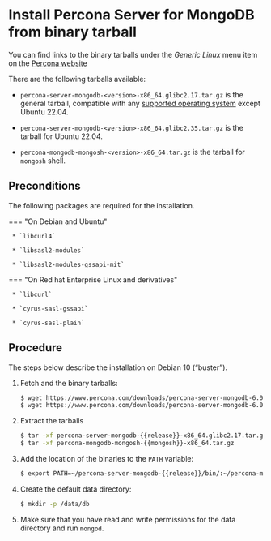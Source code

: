 # Install Percona Server for MongoDB from binary tarball

You can find links to the binary tarballs under the *Generic Linux* menu item on the [Percona website](https://www.percona.com/downloads/percona-server-mongodb-6.0/)

There are the following tarballs available:

* `percona-server-mongodb-<version>-x86_64.glibc2.17.tar.gz` is the general tarball, compatible with any [supported operating system](https://www.percona.com/services/policies/percona-software-support-lifecycle#mongodb) except Ubuntu 22.04.

* `percona-server-mongodb-<version>-x86_64.glibc2.35.tar.gz` is the tarball for Ubuntu 22.04.

* `percona-mongodb-mongosh-<version>-x86_64.tar.gz` is the tarball for `mongosh` shell.

## Preconditions

The following packages are required for the installation.

=== "On Debian and Ubuntu"
     
     * `libcurl4`

     * `libsasl2-modules`

     * `libsasl2-modules-gssapi-mit`


=== "On Red hat Enterprise Linux and derivatives"

     * `libcurl`

     * `cyrus-sasl-gssapi`

     * `cyrus-sasl-plain`


## Procedure

The steps below describe the installation on Debian 10 (“buster”).

1. Fetch and the binary tarballs:

    ```{.bash data-prompt="$"}
    $ wget https://www.percona.com/downloads/percona-server-mongodb-6.0/percona-server-mongodb-{{release}}/binary/tarball/percona-server-mongodb-{{release}}-x86_64.glibc2.17.tar.gz\
    $ wget https://www.percona.com/downloads/percona-server-mongodb-6.0/percona-server-mongodb-{{release}}/binary/tarball/percona-mongodb-mongosh-{{mongosh}}-x86_64.tar.gz
    ```
2. Extract the tarballs

    ```{.bash data-prompt='$'} 
    $ tar -xf percona-server-mongodb-{{release}}-x86_64.glibc2.17.tar.gz
    $ tar -xf percona-mongodb-mongosh-{{mongosh}}-x86_64.tar.gz
    ```


3. Add the location of the binaries to the `PATH` variable:

    ```{.bash data-prompt="$"}
    $ export PATH=~/percona-server-mongodb-{{release}}/bin/:~/percona-mongodb-mongosh-{{mongosh}}/bin/:$PATH
    ```


4. Create the default data directory:

    ```{.bash data-prompt="$"}
    $ mkdir -p /data/db
    ```


5. Make sure that you have read and write permissions for the data
directory and run `mongod`.

